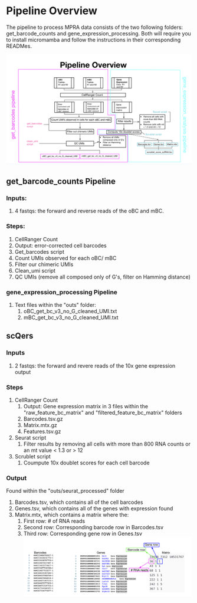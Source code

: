 # Pipeline Overview

The pipeline to process MPRA data consists of the two following folders: get_barcode_counts and gene_expression_processing. 
Both will require you to install micromamba and follow the instructions in their corresponding READMes. 

![Pipeline_Overview](https://github.com/maurermaggie/scQers/blob/main/images/Pipeline_Overview.png?raw=true)

## get_barcode_counts Pipeline

### Inputs:
1. 4 fastqs: the forward and reverse reads of the oBC and mBC. 

### Steps:
1. CellRanger Count
  1.  Output: error-corrected cell barcodes
2. Get_barcodes script
  1.  Count UMIs observed for each oBC/ mBC
  2.  Filter our chimeric UMIs
3. Clean_umi script
  1.  QC UMIs (remove all composed only of G's, filter on Hamming distance)

### gene_expression_processing Pipeline
1. Text files within the "outs" folder:
   1. oBC_get_bc_v3_no_G_cleaned_UMI.txt
   2. mBC_get_bc_v3_no_G_cleaned_UMI.txt
   
## scQers

### Inputs
1. 2 fastqs: the forward and revere reads of the 10x gene expression output

### Steps
1. CellRanger Count
   1. Output: Gene expression matrix in 3 files within the "raw_feature_bc_matrix" and "filtered_feature_bc_matrix" folders
    1. Barcodes.tsv.gz
    2. Matrix.mtx.gz
    3. Features.tsv.gz
2. Seurat script
   1. Filter results by removing all cells with more than 800 RNA counts or an mt value < 1.3 or  > 12
3. Scrublet script
   1. Coumpute 10x doublet scores for each cell barcode
  
### Output
Found within the "outs/seurat_processed" folder
1. Barcodes.tsv, which contains all of the cell barcodes
2. Genes.tsv, which contains all of the genes with expression found
3. Matrix.mtx, which contains a matrix where the:
   1. First row: # of RNA reads
   2. Second row: Corresponding barcode row in Barcodes.tsv
   3. Third row: Corresponding gene row in Genes.tsv
![Output](https://github.com/maurermaggie/scQers/blob/main/images/Gene_expression_pipeline_output.png?raw=true)
